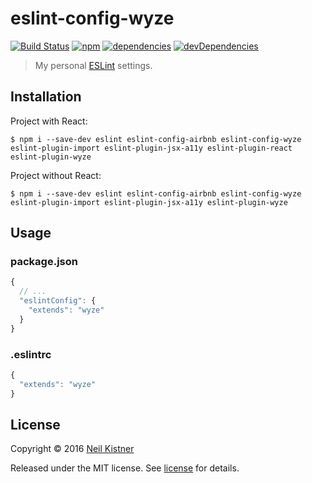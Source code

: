 # eslint-config-wyze

[![Build Status][travis-image]][travis-url]
[![npm][npm-image]][npm-url]
[![dependencies][deps-image]][deps-url]
[![devDependencies][depsdev-image]][depsdev-url]

> My personal [ESLint](//github.com/eslint/eslint) settings.

## Installation

Project with React:

```shell
$ npm i --save-dev eslint eslint-config-airbnb eslint-config-wyze eslint-plugin-import eslint-plugin-jsx-a11y eslint-plugin-react eslint-plugin-wyze
```

Project without React:

```shell
$ npm i --save-dev eslint eslint-config-airbnb eslint-config-wyze eslint-plugin-import eslint-plugin-jsx-a11y eslint-plugin-wyze
```

## Usage

### package.json

```js
{
  // ...
  "eslintConfig": {
    "extends": "wyze"
  }
}
```

### .eslintrc

```js
{
  "extends": "wyze"
}
```

## License

Copyright © 2016 [Neil Kistner](//github.com/wyze)

Released under the MIT license. See [license](license) for details.

[travis-image]: https://img.shields.io/travis/wyze/eslint-config-wyze.svg?style=flat-square
[travis-url]: https://travis-ci.org/wyze/eslint-config-wyze

[npm-image]: https://img.shields.io/npm/v/eslint-config-wyze.svg?style=flat-square
[npm-url]: https://npmjs.com/package/eslint-config-wyze

[deps-image]: https://img.shields.io/david/wyze/eslint-config-wyze.svg?style=flat-square
[deps-url]: https://david-dm.org/wyze/eslint-config-wyze

[depsdev-image]: https://img.shields.io/david/dev/wyze/eslint-config-wyze.svg?style=flat-square
[depsdev-url]: https://david-dm.org/wyze/eslint-config-wyze#info=devDependencies
